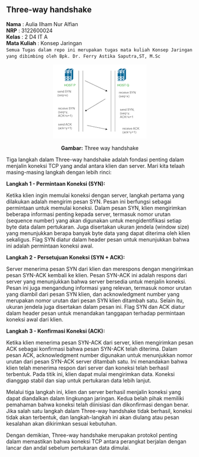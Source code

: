 ## Three-way handshake
**Nama** : Aulia Ilham Nur Alfian </br>
**NRP** : 3122600024 </br>
**Kelas** : 2 D4 IT A </br>
**Mata Kuliah** : Konsep Jaringan </br>
`Semua Tugas dalam repo ini merupakan tugas mata kuliah Konsep Jaringan yang dibimbing oleh Bpk. Dr. Ferry Astika Saputra,ST, M.Sc`
<div  align="center">
<img  src="assets/download.png">
<p><strong>Gambar:</strong> Three way handshake</p>
</div>
Tiga langkah dalam Three-way handshake adalah fondasi penting dalam menjalin koneksi TCP yang andal antara klien dan server. Mari kita telaah masing-masing langkah dengan lebih rinci:

**Langkah 1 - Permintaan Koneksi (SYN):**

Ketika klien ingin memulai koneksi dengan server, langkah pertama yang dilakukan adalah mengirim pesan SYN. Pesan ini berfungsi sebagai permintaan untuk memulai koneksi. Dalam pesan SYN, klien mengirimkan beberapa informasi penting kepada server, termasuk nomor urutan (sequence number) yang akan digunakan untuk mengidentifikasi setiap byte data dalam pertukaran. Juga disertakan ukuran jendela (window size) yang menunjukkan berapa banyak byte data yang dapat diterima oleh klien sekaligus. Flag SYN diatur dalam header pesan untuk menunjukkan bahwa ini adalah permintaan koneksi awal.

**Langkah 2 - Persetujuan Koneksi (SYN + ACK):**

Server menerima pesan SYN dari klien dan merespons dengan mengirimkan pesan SYN-ACK kembali ke klien. Pesan SYN-ACK ini adalah respons dari server yang menunjukkan bahwa server bersedia untuk menjalin koneksi. Pesan ini juga mengandung informasi yang relevan, termasuk nomor urutan yang diambil dari pesan SYN klien, dan acknowledgment number yang merupakan nomor urutan dari pesan SYN klien ditambah satu. Selain itu, ukuran jendela juga disertakan dalam pesan ini. Flag SYN dan ACK diatur dalam header pesan untuk menandakan tanggapan terhadap permintaan koneksi awal dari klien.

**Langkah 3 - Konfirmasi Koneksi (ACK):**

Ketika klien menerima pesan SYN-ACK dari server, klien mengirimkan pesan ACK sebagai konfirmasi bahwa pesan SYN-ACK telah diterima. Dalam pesan ACK, acknowledgment number digunakan untuk menunjukkan nomor urutan dari pesan SYN-ACK server ditambah satu. Ini menandakan bahwa klien telah menerima respon dari server dan koneksi telah berhasil terbentuk. Pada titik ini, klien dapat mulai mengirimkan data. Koneksi dianggap stabil dan siap untuk pertukaran data lebih lanjut.

Melalui tiga langkah ini, klien dan server berhasil menjalin koneksi yang dapat diandalkan dalam lingkungan jaringan. Kedua belah pihak memiliki pemahaman bahwa koneksi telah diinisiasi dan dikonfirmasi dengan benar. Jika salah satu langkah dalam Three-way handshake tidak berhasil, koneksi tidak akan terbentuk, dan langkah-langkah ini akan diulang atau pesan kesalahan akan dikirimkan sesuai kebutuhan.

Dengan demikian, Three-way handshake merupakan protokol penting dalam memastikan bahwa koneksi TCP antara perangkat berjalan dengan lancar dan andal sebelum pertukaran data dimulai.
